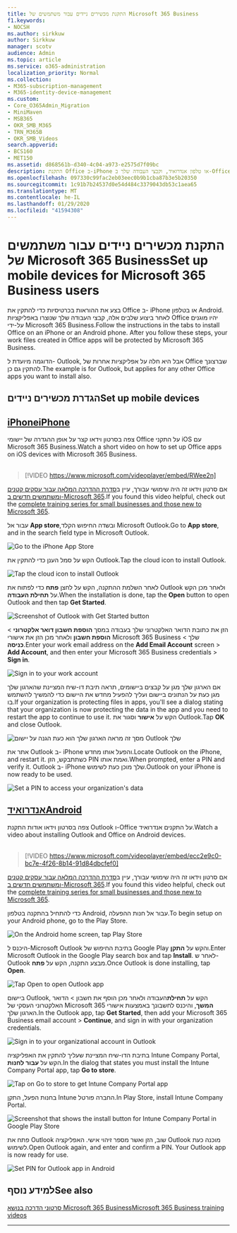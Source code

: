 ```yaml
---
title: התקנת מכשירים ניידים עבור משתמשים של Microsoft 365 Business
f1.keywords:
- NOCSH
ms.author: sirkkuw
author: Sirkkuw
manager: scotv
audience: Admin
ms.topic: article
ms.service: o365-administration
localization_priority: Normal
ms.collection:
- M365-subscription-management
- M365-identity-device-management
ms.custom:
- Core_O365Admin_Migration
- MiniMaven
- MSB365
- OKR_SMB_M365
- TRN_M365B
- OKR_SMB_Videos
search.appverid:
- BCS160
- MET150
ms.assetid: d868561b-d340-4c04-a973-e2575d7f09bc
description: התקנת Office ב-iPhone או טלפון אנדרואיד, וקבצי העבודה שלך ב-Office apps יהיה מוגן על ידי Microsoft 365 Business.
ms.openlocfilehash: 097330c99fac2eb03eec0b9b1cba87b3e5b20350
ms.sourcegitcommit: 1c91b7b24537d0e54d484c3379043db53c1aea65
ms.translationtype: MT
ms.contentlocale: he-IL
ms.lasthandoff: 01/29/2020
ms.locfileid: "41594308"
---
```

# <a name="set-up-mobile-devices-for-microsoft-365-business-users"></a><span data-ttu-id="a5d80-103">התקנת מכשירים ניידים עבור משתמשים של Microsoft 365 Business</span><span class="sxs-lookup"><span data-stu-id="a5d80-103">Set up mobile devices for Microsoft 365 Business users</span></span>

<span data-ttu-id="a5d80-p101">בצע את ההוראות בכרטיסיות כדי להתקין את Office ב- iPhone או בטלפון Android. לאחר ביצוע שלבים אלה, קבצי העבודה שלך שנוצרו באפליקציות Office יהיו מוגנים על-ידי Microsoft 365 Business.</span><span class="sxs-lookup"><span data-stu-id="a5d80-p101">Follow the instructions in the tabs to install Office on an iPhone or an Android phone. After you follow these steps, your work files created in Office apps will be protected by Microsoft 365 Business.</span></span>

<span data-ttu-id="a5d80-106">הדוגמה מיועדת ל- Outlook, אבל היא חלה על אפליקציות אחרות של Office שברצונך להתקין גם כן.</span><span class="sxs-lookup"><span data-stu-id="a5d80-106">The example is for Outlook, but applies for any other Office apps you want to install also.</span></span>
  
## <a name="set-up-mobile-devices"></a><span data-ttu-id="a5d80-107">הגדרת מכשירים ניידים</span><span class="sxs-lookup"><span data-stu-id="a5d80-107">Set up mobile devices</span></span>

## <a name="iphonetabiphone"></a>[<span data-ttu-id="a5d80-108">iPhone</span><span class="sxs-lookup"><span data-stu-id="a5d80-108">iPhone</span></span>](#tab/iPhone)
  
<span data-ttu-id="a5d80-109">צפה בסרטון וידאו קצר על אופן ההגדרה של יישומי Office על התקני iOS עם Microsoft 365 Business.</span><span class="sxs-lookup"><span data-stu-id="a5d80-109">Watch a short video on how to set up Office apps on iOS devices with Microsoft 365 Business.</span></span><br><br>

> [!VIDEO https://www.microsoft.com/videoplayer/embed/RWee2n] 

<span data-ttu-id="a5d80-110">אם סרטון וידאו זה היה שימושי עבורך, עיין ב[סדרת ההדרכה המלאה עבור עסקים קטנים ומשתמשים חדשים ב-Microsoft 365](https://support.office.com/article/6ab4bbcd-79cf-4000-a0bd-d42ce4d12816).</span><span class="sxs-lookup"><span data-stu-id="a5d80-110">If you found this video helpful, check out the [complete training series for small businesses and those new to Microsoft 365](https://support.office.com/article/6ab4bbcd-79cf-4000-a0bd-d42ce4d12816).</span></span>

<span data-ttu-id="a5d80-111">עבור אל **App store**,ובשדה החיפוש הקלד Microsoft Outlook.</span><span class="sxs-lookup"><span data-stu-id="a5d80-111">Go to **App store**, and in the search field type in Microsoft Outlook.</span></span>
  
![Go to the iPhone App Store](media/886913de-76e5-4883-8ed0-4eb3ec06188f.png)
  
<span data-ttu-id="a5d80-113">הקש על סמל הענן כדי להתקין את Outlook.</span><span class="sxs-lookup"><span data-stu-id="a5d80-113">Tap the cloud icon to install Outlook.</span></span>
  
![Tap the cloud icon to install Outlook](media/665e1620-948a-4ab8-b914-dca49530142c.png)
  
<span data-ttu-id="a5d80-115">לאחר השלמת ההתקנה, הקש על לחצן **פתח** כדי לפתוח את Outlook ולאחר מכן הקש על **תחילת העבודה**.</span><span class="sxs-lookup"><span data-stu-id="a5d80-115">When the installation is done, tap the **Open** button to open Outlook and then tap **Get Started**.</span></span>
  
![Screenshot of Outlook with Get Started button](media/005bedec-ae50-4d75-b3bb-e7cef9e2561c.png)
  
<span data-ttu-id="a5d80-117">הזן את כתובת הדואר האלקטרוני שלך בעבודה במסך **הוספת חשבון דואר אלקטרוני** \> **הוספת חשבון** ולאחר מכן הזן את אישורי Microsoft 365 Business שלך \> **כניסה**.</span><span class="sxs-lookup"><span data-stu-id="a5d80-117">Enter your work email address on the **Add Email Account** screen \> **Add Account**, and then enter your Microsoft 365 Business credentials \> **Sign in**.</span></span>
  
![Sign in to your work account](media/3cef1fb5-7bec-4d3d-8542-872b731ce19f.png)
  
<span data-ttu-id="a5d80-119">אם הארגון שלך מגן על קבצים ביישומים, תראה תיבת דו-שיח המציינת שהארגון שלך מגן כעת על הנתונים ביישום ועליך להפעיל מחדש את היישום כדי להמשיך להשתמש בו.</span><span class="sxs-lookup"><span data-stu-id="a5d80-119">If your organization is protecting files in apps, you'll see a dialog stating that your organization is now protecting the data in the app and you need to restart the app to continue to use it.</span></span> <span data-ttu-id="a5d80-120">הקש על **אישור** וסגור את Outlook.</span><span class="sxs-lookup"><span data-stu-id="a5d80-120">Tap **OK** and close Outlook.</span></span> 
  
![מסך זה מראה הארגון שלך הוא כעת הגנה על יישום Outlook שלך](media/fb4c1c84-b1e9-42e1-8070-c13dcf79fb09.png)
  
<span data-ttu-id="a5d80-122">אתר את Outlook ב- iPhone והפעל אותו מחדש.</span><span class="sxs-lookup"><span data-stu-id="a5d80-122">Locate Outlook on the iPhone, and restart it.</span></span> <span data-ttu-id="a5d80-123">כשתתבקש, הזן PIN ואמת אותו.</span><span class="sxs-lookup"><span data-stu-id="a5d80-123">When prompted, enter a PIN and verify it.</span></span> <span data-ttu-id="a5d80-124">Outlook ב- iPhone שלך מוכן כעת לשימוש.</span><span class="sxs-lookup"><span data-stu-id="a5d80-124">Outlook on your iPhone is now ready to be used.</span></span>
  
![Set a PIN to access your organization's data](media/64f2630b-3164-47a4-9dd6-ca0c29ed5fb3.png)
  
## <a name="androidtabandroid"></a>[<span data-ttu-id="a5d80-126">אנדרואיד</span><span class="sxs-lookup"><span data-stu-id="a5d80-126">Android</span></span>](#tab/Android)
  
<span data-ttu-id="a5d80-127">צפה בסרטון וידאו אודות התקנת Outlook ו-Office על התקנים אנדרואיד.</span><span class="sxs-lookup"><span data-stu-id="a5d80-127">Watch a video about installing Outlook and Office on Android devices.</span></span><br><br>

> [!VIDEO https://www.microsoft.com/videoplayer/embed/ecc2e9c0-bc7e-4f26-8b14-91d84dbcfef0] 

<span data-ttu-id="a5d80-128">אם סרטון וידאו זה היה שימושי עבורך, עיין ב[סדרת ההדרכה המלאה עבור עסקים קטנים ומשתמשים חדשים ב-Microsoft 365](https://support.office.com/article/6ab4bbcd-79cf-4000-a0bd-d42ce4d12816).</span><span class="sxs-lookup"><span data-stu-id="a5d80-128">If you found this video helpful, check out the [complete training series for small businesses and those new to Microsoft 365](https://support.office.com/article/6ab4bbcd-79cf-4000-a0bd-d42ce4d12816).</span></span>

<span data-ttu-id="a5d80-129">כדי להתחיל בהתקנה בטלפון Android, עבור אל חנות ההפעלה.</span><span class="sxs-lookup"><span data-stu-id="a5d80-129">To begin setup on your Android phone, go to the Play Store.</span></span>
  
![On the Android home screen, tap Play Store](media/93df88e7-c778-40e1-b35e-868ca6e97f6c.png)
  
<span data-ttu-id="a5d80-131">היכנס ל-Microsoft Outlook בתיבת החיפוש של Google Play והקש על **התקן**.</span><span class="sxs-lookup"><span data-stu-id="a5d80-131">Enter Microsoft Outlook in the Google Play search box and tap **Install**.</span></span> <span data-ttu-id="a5d80-132">לאחר ש-Outlook מבצע התקנה, הקש על **פתח**.</span><span class="sxs-lookup"><span data-stu-id="a5d80-132">Once Outlook is done installing, tap **Open**.</span></span>
  
![Tap Open to open Outlook app](media/8b4c5937-8875-4b5a-a5b6-b8c6c9cd6240.png)
  
<span data-ttu-id="a5d80-134">ביישום Outlook, הקש על **תחילת**העבודה ולאחר מכן הוסף את חשבון \> הדואר האלקטרוני העסקי של Microsoft 365 **המשך**, והיכנס לחשבונך באמצעות אישורי הארגון שלך.</span><span class="sxs-lookup"><span data-stu-id="a5d80-134">In the Outlook app, tap **Get Started**, then add your Microsoft 365 Business email account \> **Continue**, and sign in with your organization credentials.</span></span>
  
![Sign in to your organizational account in Outlook](media/18f67c66-4bab-4b99-94bd-080839312e29.png)
  
<span data-ttu-id="a5d80-136">בתיבת הדו-שיח המציינת שעליך להתקין את האפליקציה Intune Company Portal, הקש על **עבור לחנות**.</span><span class="sxs-lookup"><span data-stu-id="a5d80-136">In the dialog that states you must install the Intune Company Portal app, tap **Go to store**.</span></span>
  
![Tap on Go to store to get Intune Company Portal app](media/a702d712-5622-45dd-a511-b1adaee63071.png)
  
<span data-ttu-id="a5d80-138">בחנות הפעל, התקן Intune החברה פורטל.</span><span class="sxs-lookup"><span data-stu-id="a5d80-138">In Play Store, install Intune Company Portal.</span></span>
  
![Screenshot that shows the install button for Intune Company Portal in Google Play Store](media/5e0408f2-3f37-44dd-80ed-13ca2ac6df0c.png)
  
<span data-ttu-id="a5d80-p105">פתח את Outlook שוב, הזן ואשר מספר זיהוי אישי. האפליקציה Outlook מוכנה כעת לשימוש.</span><span class="sxs-lookup"><span data-stu-id="a5d80-p105">Open Outlook again, and enter and confirm a PIN. Your Outlook app is now ready for use.</span></span>
  
![Set  PIN for Outlook app in Android](media/edb91afb-f1ed-451a-bc6b-8ccba664e055.png)

## <a name="see-also"></a><span data-ttu-id="a5d80-143">למידע נוסף</span><span class="sxs-lookup"><span data-stu-id="a5d80-143">See also</span></span>

[<span data-ttu-id="a5d80-144">סרטוני הדרכה בנושא Microsoft 365 Business</span><span class="sxs-lookup"><span data-stu-id="a5d80-144">Microsoft 365 Business training videos</span></span>](https://support.office.com/article/6ab4bbcd-79cf-4000-a0bd-d42ce4d12816)

---